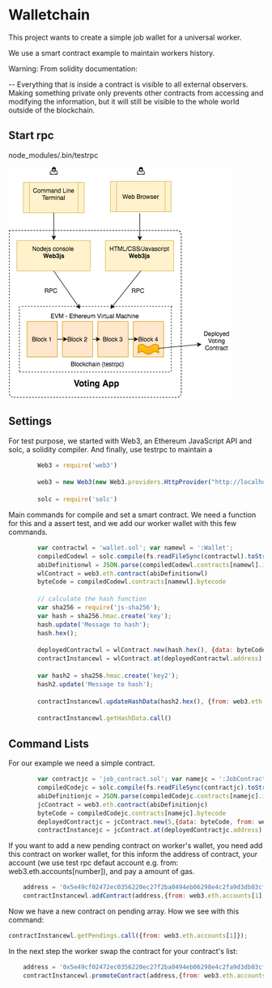 # Walletchain

This project wants to create a simple job wallet for a universal worker.

We use a smart contract example to maintain workers history.

Warning: From solidity documentation:

-- Everything that is inside a contract is visible to all external observers. Making something private only prevents other contracts from accessing and modifying the information, but it will still be visible to the whole world outside of the blockchain.


## Start rpc

node_modules/.bin/testrpc

![TesteRPC](./rpc.png)

## Settings

For test purpose, we started with Web3, an Ethereum JavaScript API and solc, a solidity compiler. And finally, use testrpc to maintain a 

```Javascript
		Web3 = require('web3')

		web3 = new Web3(new Web3.providers.HttpProvider("http://localhost:8545"));

		solc = require('solc')
```

Main commands for compile and set a smart contract. We need a function for this and a assert test, and we add our worker wallet with this few commands.

```Javascript
		var contractwl = 'wallet.sol'; var namewl = ':Wallet';
		compiledCodewl = solc.compile(fs.readFileSync(contractwl).toString())
		abiDefinitionwl = JSON.parse(compiledCodewl.contracts[namewl].interface)
		wlContract = web3.eth.contract(abiDefinitionwl)
		byteCode = compiledCodewl.contracts[namewl].bytecode
		
		// calculate the hash function
		var sha256 = require('js-sha256');
		var hash = sha256.hmac.create('key');
		hash.update('Message to hash');
		hash.hex();
		
		deployedContractwl = wlContract.new(hash.hex(), {data: byteCode, from: web3.eth.accounts[0], gas: 4700000})
		contractInstancewl = wlContract.at(deployedContractwl.address)

		var hash2 = sha256.hmac.create('key2');
		hash2.update('Message to hash');

		contractInstancewl.updateHashData(hash2.hex(), {from: web3.eth.accounts[0], gas:100000})

		contractInstancewl.getHashData.call()
```

## Command Lists

For our example we need a simple contract. 

```Javascript
		var contractjc = 'job_contract.sol'; var namejc = ':JobContract';
		compiledCodejc = solc.compile(fs.readFileSync(contractjc).toString())
		abiDefinitionjc = JSON.parse(compiledCodejc.contracts[namejc].interface)
		jcContract = web3.eth.contract(abiDefinitionjc)
		byteCode = compiledCodejc.contracts[namejc].bytecode
		deployedContractjc = jcContract.new(5,{data: byteCode, from: web3.eth.accounts[1], gas: 4700000})
		contractInstancejc = jcContract.at(deployedContractjc.address)

```

If you want to add a new pending contract on worker's wallet, you need add this contract on worker wallet, for this inform the address of contract, your account (we use test rpc defaut account e.g. from: web3.eth.accounts[number]), and pay a amount of gas.

```Javascript
	address = '0x5e49cf02472ec0356220ec27f2ba0494eb06298e4c2fa9d3db03cff7f6e6fee7';
	contractInstancewl.addContract(address,{from: web3.eth.accounts[1], gas:100000})
```

Now we have a new contract on pending array. How we see with this command:

```Javascript
contractInstancewl.getPendings.call({from: web3.eth.accounts[1]});
```

In the next step the worker swap the contract for your contract's list:

```Javascript
	address = '0x5e49cf02472ec0356220ec27f2ba0494eb06298e4c2fa9d3db03cff7f6e6fee7';
	contractInstancewl.promoteContract(address,{from: web3.eth.accounts[0], gas:100000})
```
